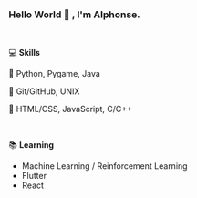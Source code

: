 ### Hello World 👋 , I'm Alphonse.

<br/>

💻 **Skills**

🥇 Python, Pygame, Java

🥈 Git/GitHub, UNIX

🥉 HTML/CSS, JavaScript, C/C++

<br/>

📚 **Learning**

- Machine Learning / Reinforcement Learning
- Flutter
- React
